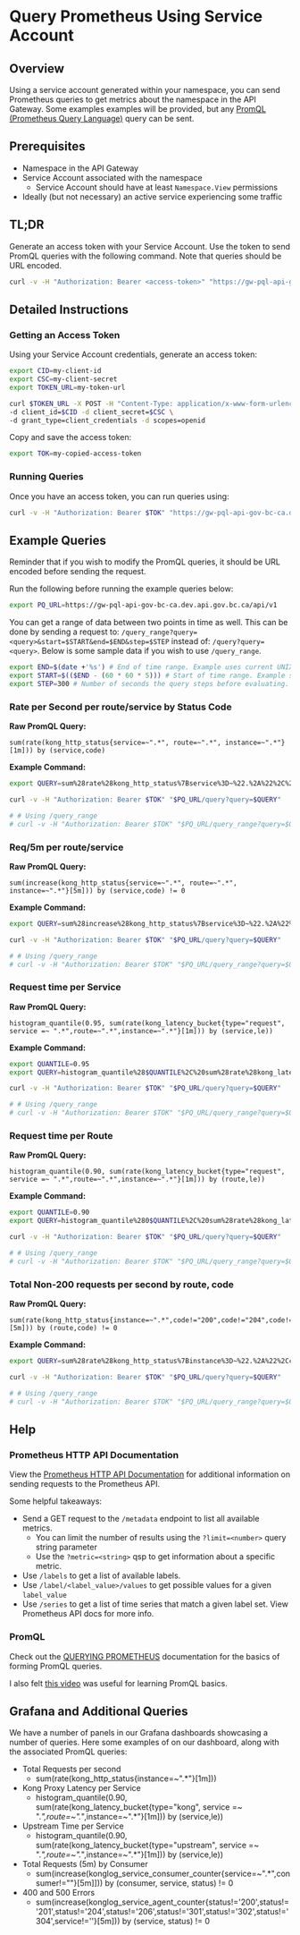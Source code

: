 # Query Prometheus Using Service Account

## Overview

Using a service account generated within your namespace, you can send Prometheus queries to get metrics about the namespace in the API Gateway. Some examples examples will be provided, but any [PromQL (Prometheus Query Language)](https://prometheus.io/docs/prometheus/latest/querying/basics/) query can be sent.

## Prerequisites

- Namespace in the API Gateway
- Service Account associated with the namespace
  - Service Account should have at least `Namespace.View` permissions
- Ideally (but not necessary) an active service experiencing some traffic

## TL;DR

Generate an access token with your Service Account. Use the token to send PromQL queries with the following command. Note that queries should be URL encoded.

```sh
curl -v -H "Authorization: Bearer <access-token>" "https://gw-pql-api-gov-bc-ca.dev.api.gov.bc.ca/api/v1/<query>"
```

## Detailed Instructions

### Getting an Access Token

Using your Service Account credentials, generate an access token:

```bash
export CID=my-client-id
export CSC=my-client-secret
export TOKEN_URL=my-token-url

curl $TOKEN_URL -X POST -H "Content-Type: application/x-www-form-urlencoded" \
-d client_id=$CID -d client_secret=$CSC \
-d grant_type=client_credentials -d scopes=openid
```

Copy and save the access token:

```bash
export TOK=my-copied-access-token
```

### Running Queries

Once you have an access token, you can run queries using:

```sh
curl -v -H "Authorization: Bearer $TOK" "https://gw-pql-api-gov-bc-ca.dev.api.gov.bc.ca/api/v1/<query>"
```

## Example Queries

Reminder that if you wish to modify the PromQL queries, it should be URL encoded before sending the request.

Run the following before running the example queries below:

```sh
export PQ_URL=https://gw-pql-api-gov-bc-ca.dev.api.gov.bc.ca/api/v1
```

You can get a range of data between two points in time as well. This can be done by sending a request to: `/query_range?query=<query>&start=$START&end=$END&step=$STEP` instead of: `/query?query=<query>`. Below is some sample data if you wish to use `/query_range`.

```sh
export END=$(date +'%s') # End of time range. Example uses current UNIX time.
export START=$(($END - (60 * 60 * 5))) # Start of time range. Example subtracts 5h from END time.
export STEP=300 # Number of seconds the query steps before evaluating. Eg: evaluate at t0s, then t300s, then t600s, etc.
```

### Rate per Second per route/service by Status Code

**Raw PromQL Query:**

```
sum(rate(kong_http_status{service=~".*", route=~".*", instance=~".*"}[1m])) by (service,code)
```

**Example Command:**

```sh
export QUERY=sum%28rate%28kong_http_status%7Bservice%3D~%22.%2A%22%2C%20route%3D~%22.%2A%22%2C%20instance%3D~%22.%2A%22%7D%5B1m%5D%29%29%20by%20%28service%2Ccode%29

curl -v -H "Authorization: Bearer $TOK" "$PQ_URL/query?query=$QUERY"

# # Using /query_range
# curl -v -H "Authorization: Bearer $TOK" "$PQ_URL/query_range?query=$QUERY&start=$START&end=$END&step=$STEP"
```

### Req/5m per route/service

**Raw PromQL Query:**

```
sum(increase(kong_http_status{service=~".*", route=~".*", instance=~".*"}[5m])) by (service,code) != 0
```

**Example Command:**

```sh
export QUERY=sum%28increase%28kong_http_status%7Bservice%3D~%22.%2A%22%2C%20route%3D~%22.%2A%22%2C%20instance%3D~%22.%2A%22%7D%5B5m%5D%29%29%20by%20%28service%2Ccode%29%20%21%3D%200

curl -v -H "Authorization: Bearer $TOK" "$PQ_URL/query?query=$QUERY"

# # Using /query_range
# curl -v -H "Authorization: Bearer $TOK" "$PQ_URL/query_range?query=$QUERY&start=$START&end=$END&step=$STEP"
```

### Request time per Service

**Raw PromQL Query:**

```
histogram_quantile(0.95, sum(rate(kong_latency_bucket{type="request", service =~ ".*",route=~".*",instance=~".*"}[1m])) by (service,le))
```

**Example Command:**

```sh
export QUANTILE=0.95
export QUERY=histogram_quantile%28$QUANTILE%2C%20sum%28rate%28kong_latency_bucket%7Btype%3D%22request%22%2C%20service%20%3D~%20%22.%2A%22%2Croute%3D~%22.%2A%22%2Cinstance%3D~%22.%2A%22%7D%5B1m%5D%29%29%20by%20%28service%2Cle%29%29

curl -v -H "Authorization: Bearer $TOK" "$PQ_URL/query?query=$QUERY"

# # Using /query_range
# curl -v -H "Authorization: Bearer $TOK" "$PQ_URL/query_range?query=$QUERY&start=$START&end=$END&step=$STEP"
```

### Request time per Route

**Raw PromQL Query:**

```
histogram_quantile(0.90, sum(rate(kong_latency_bucket{type="request", service =~ ".*",route=~".*",instance=~".*"}[1m])) by (route,le))
```

**Example Command:**

```sh
export QUANTILE=0.90
export QUERY=histogram_quantile%280$QUANTILE%2C%20sum%28rate%28kong_latency_bucket%7Btype%3D%22request%22%2C%20service%20%3D~%20%22.%2A%22%2Croute%3D~%22.%2A%22%2Cinstance%3D~%22.%2A%22%7D%5B1m%5D%29%29%20by%20%28route%2Cle%29%29

curl -v -H "Authorization: Bearer $TOK" "$PQ_URL/query?query=$QUERY"

# # Using /query_range
# curl -v -H "Authorization: Bearer $TOK" "$PQ_URL/query_range?query=$QUERY&start=$START&end=$END&step=$STEP"
```

### Total Non-200 requests per second by route, code

**Raw PromQL Query:**

```
sum(rate(kong_http_status{instance=~".*",code!="200",code!="204",code!="201"}[5m])) by (route,code) != 0
```

**Example Command:**

```sh
export QUERY=sum%28rate%28kong_http_status%7Binstance%3D~%22.%2A%22%2Ccode%21%3D%22200%22%2Ccode%21%3D%22204%22%2Ccode%21%3D%22201%22%7D%5B5m%5D%29%29%20by%20%28route%2Ccode%29%20%21%3D%200

curl -v -H "Authorization: Bearer $TOK" "$PQ_URL/query?query=$QUERY"

# # Using /query_range
# curl -v -H "Authorization: Bearer $TOK" "$PQ_URL/query_range?query=$QUERY&start=$START&end=$END&step=$STEP"
```

## Help

### Prometheus HTTP API Documentation

View the [Prometheus HTTP API Documentation](https://prometheus.io/docs/prometheus/latest/querying/api/) for additional information on sending requests to the Prometheus API.

Some helpful takeaways:

- Send a GET request to the `/metadata` endpoint to list all available metrics.
  - You can limit the number of results using the `?limit=<number>` query string parameter
  - Use the `?metric=<string>` qsp to get information about a specific metric.
- Use `/labels` to get a list of available labels.
- Use `/label/<label_value>/values` to get possible values for a given `label_value`
- Use `/series` to get a list of time series that match a given label set. View Prometheus API docs for more info.

### PromQL

Check out the [QUERYING PROMETHEUS](https://prometheus.io/docs/prometheus/latest/querying/basics/) documentation for the basics of forming PromQL queries.

I also felt [this video](https://youtu.be/hvACEDjHQZE) was useful for learning PromQL basics.

## Grafana and Additional Queries

We have a number of panels in our Grafana dashboards showcasing a number of queries. Here some examples of on our dashboard, along with the associated PromQL queries:

- Total Requests per second
  - sum(rate(kong_http_status{instance=~".*"}[1m]))
- Kong Proxy Latency per Service
  - histogram_quantile(0.90, sum(rate(kong_latency_bucket{type="kong", service =~ ".*",route=~".*",instance=~".*"}[1m])) by (service,le))
- Upstream Time per Service
  - histogram_quantile(0.90, sum(rate(kong_latency_bucket{type="upstream", service =~ ".*",route=~".*",instance=~".*"}[1m])) by (service,le))
- Total Requests (5m) by Consumer
  - sum(increase(konglog_service_consumer_counter{service=~".*",consumer!=""}[5m]])) by (consumer, service, status) != 0
- 400 and 500 Errors
  - sum(increase(konglog_service_agent_counter{status!='200',status!='201',status!='204',status!='206',status!='301',status!='302',status!='304',service!=''}[5m])) by (service, status) != 0
